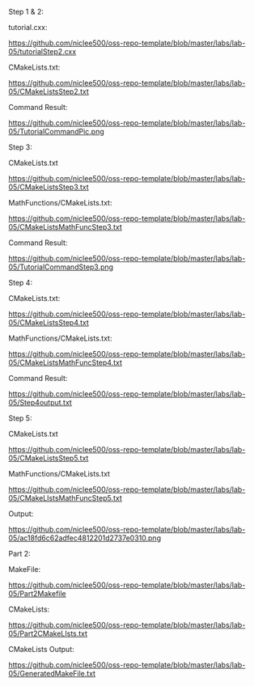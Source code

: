 
Step 1 & 2:

tutorial.cxx:

https://github.com/niclee500/oss-repo-template/blob/master/labs/lab-05/tutorialStep2.cxx

CMakeLists.txt:

https://github.com/niclee500/oss-repo-template/blob/master/labs/lab-05/CMakeListsStep2.txt

Command Result:

https://github.com/niclee500/oss-repo-template/blob/master/labs/lab-05/TutorialCommandPic.png

Step 3:

CMakeLists.txt

https://github.com/niclee500/oss-repo-template/blob/master/labs/lab-05/CMakeListsStep3.txt

MathFunctions/CMakeLists.txt:

https://github.com/niclee500/oss-repo-template/blob/master/labs/lab-05/CMakeListsMathFuncStep3.txt

Command Result:

https://github.com/niclee500/oss-repo-template/blob/master/labs/lab-05/TutorialCommandStep3.png

Step 4:

CMakeLists.txt:

https://github.com/niclee500/oss-repo-template/blob/master/labs/lab-05/CMakeListsStep4.txt


MathFunctions/CMakeLists.txt:

https://github.com/niclee500/oss-repo-template/blob/master/labs/lab-05/CMakeListsMathFuncStep4.txt

Command Result:

https://github.com/niclee500/oss-repo-template/blob/master/labs/lab-05/Step4output.txt

Step 5:

CMakeLists.txt

https://github.com/niclee500/oss-repo-template/blob/master/labs/lab-05/CMakeListsStep5.txt

MathFunctions/CMakeLists.txt

https://github.com/niclee500/oss-repo-template/blob/master/labs/lab-05/CMakeLIstsMathFuncStep5.txt

Output:

https://github.com/niclee500/oss-repo-template/blob/master/labs/lab-05/ac18fd6c62adfec4812201d2737e0310.png


Part 2:

MakeFile:

https://github.com/niclee500/oss-repo-template/blob/master/labs/lab-05/Part2Makefile

CMakeLists:

https://github.com/niclee500/oss-repo-template/blob/master/labs/lab-05/Part2CMakeLIsts.txt

CMakeLists Output:

https://github.com/niclee500/oss-repo-template/blob/master/labs/lab-05/GeneratedMakeFile.txt
